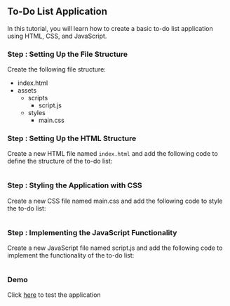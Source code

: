 ## To-Do List Application

In this tutorial, you will learn how to create a basic to-do list application using HTML, CSS, and JavaScript.

### Step : Setting Up the File Structure

Create the following file structure:
- index.html
- assets
  - scripts
    - script.js
  - styles
    - main.css

### Step : Setting Up the HTML Structure

Create a new HTML file named `index.html` and add the following code to define the structure of the to-do list:

```html
```

### Step : Styling the Application with CSS
Create a new CSS file named main.css and add the following code to style the to-do list:

```css
```
### Step : Implementing the JavaScript Functionality
Create a new JavaScript file named script.js and add the following code to implement the functionality of the to-do list:

```javascript
```



### Demo

Click [here](https://evanckennedy.github.io/todo-list-application-tutorial/) to test the application